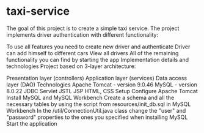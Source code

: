 # taxi-service

The goal of this project is to create a simple taxi service. The project implements driver authentication with different functionality:

To use all features you need to create new driver and authenticate
Driver can add himself to different cars
View all drivers
All of the remaining functionality you can find by starting the app
Implementation details and technologies
Project based on 3-layer architecture:

Presentation layer (controllers)
Application layer (services)
Data access layer (DAO)
Technologies
Apache Tomcat - version 9.0.46
MySQL - version 8.0.22
JDBC
Servlet
JSTL
JSP
HTML, CSS
Setup
Configure Apache Tomcat
Install MySQL and MySQL Workbench
Create a schema and all the necessary tables by using the script from resources/init_db.sql in MySQL Workbench
In the /util/ConnectionUtil.java class change the "user" and "password" properties to the ones you specified when installing MySQL
Start the application
